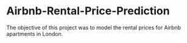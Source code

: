 # Airbnb-Rental-Price-Prediction
The objective of this project was to model the rental prices for Airbnb apartments in London.
